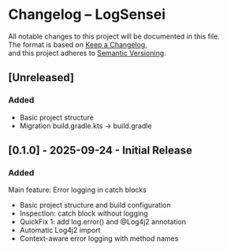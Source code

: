 # Changelog – LogSensei

All notable changes to this project will be documented in this file.  
The format is based on [Keep a Changelog](https://keepachangelog.com/en/1.0.0/),  
and this project adheres to [Semantic Versioning](https://semver.org/).


## [Unreleased]
### Added
- Basic project structure
- Migration build.gradle.kts → build.gradle

## [0.1.0] - 2025-09-24 - Initial Release
### Added

Main feature: Error logging in catch blocks

- Basic project structure and build configuration
- Inspection: catch block without logging 
- QuickFix 1: add log.error() and @Log4j2 annotation 
- Automatic Log4j2 import 
- Context-aware error logging with method names

